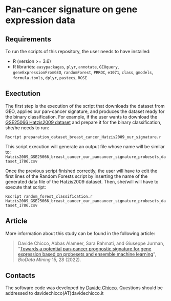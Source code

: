 # Pan-cancer signature on gene expression data

## Requirements
To run the scripts of this repository, the user needs to have installed:
* R (version >= 3.6)
* R libraries: `easypackages`, `plyr`, `annotate`, `GEOquery`, `geneExpressionFromGEO`, `randomForest`,  `PRROC`, `e1071`, `class`, `gmodels`, `formula.tools`, `dplyr`, `pastecs`, `ROSE`

## Exectution
The first step is the execution of the script that downloads the dataset from GEO, applies our pan-cancer signature, and produces the dataset ready for the binary classification.
For example, if the user wants to download the [GSE25066 Hatzis2009 dataset](https://www.ncbi.nlm.nih.gov/geo/query/acc.cgi?acc=gse25066) and prepare it for the binary classification, she/he needs to run:


`Rscript preparation_dataset_breast_cancer_Hatzis2009_our_signature.r`

This script execution will generate an output file whose name will be similar to: `Hatzis2009_GSE25066_breast_cancer_our_pancancer_signature_probesets_dataset_1786.csv`

Once the previous script finished correctly, the user will have to edit the first lines of the Random Forests script by inserting the name of the generated data file of the Hatzis2009 dataset. Then, she/will will have to execute that script:

`Rscript random_forest_classification.r Hatzis2009_GSE25066_breast_cancer_our_pancancer_signature_probesets_dataset_1786.csv`

## Article
More information about this study can be found in the following article:

> Davide Chicco, Abbas Alameer,  Sara Rahmati, and Giuseppe Jurman, "[Towards a potential pan-cancer prognostic signature for gene expression based on probesets and ensemble machine learning](https://doi.org/10.1186/s13040-022-00312-y)", _BioData Mining_ 15, 28 (2022).

## Contacts
The software code was developed by [Davide Chicco](https://www.DavideChicco.it). Questions should be
addressed to davidechicco(AT)davidechicco.it

